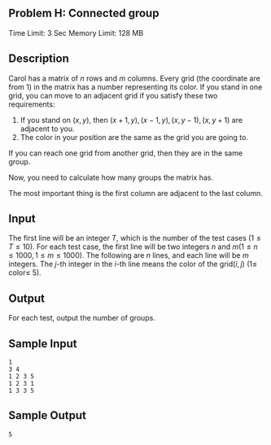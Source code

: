 ## Problem H: Connected group

Time Limit: 3 Sec Memory Limit: 128 MB

## Description

Carol has a matrix of $n$ rows and $m$ columns. Every grid (the coordinate are from $1$) in the matrix has a number representing its color. If you stand in one grid, you can move to an adjacent grid if you satisfy these two requirements:

1. If you stand on $(x,y)$, then $(x+1,y),(x-1,y),(x,y-1),(x,y+1)$ are adjacent to you.
2. The color in your position are the same as the grid you are going to.

If you can reach one grid from another grid, then they are in the same group.

Now, you need to calculate how many groups the matrix has.

The most important thing is the first column are adjacent to the last column.

## Input

The first line will be an integer $T$, which is the number of the test cases $(1≤T≤10)$. For each test case, the first line will be two integers $n$ and $m(1≤n≤1000,1≤m≤1000)$. The following are $n$ lines, and each line will be $m$ integers. The $j$-th integer in the $i$-th line means the color of the grid$(i, j)$ (1≤ color≤ 5).

## Output

For each test, output the number of groups.

## Sample Input

```
1
3 4
1 2 3 5
1 2 3 1
1 3 3 5
```

## Sample Output

```
5
```
